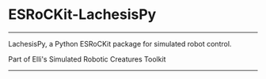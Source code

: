 # ESRoCKit-LachesisPy

---

LachesisPy, a Python ESRoCKit package for simulated robot control.

Part of Elli's Simulated Robotic Creatures Toolkit

---
